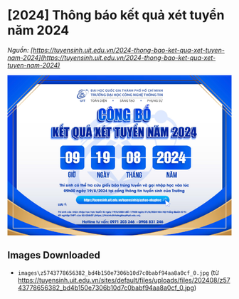 # [2024] Thông báo kết quả xét tuyển năm 2024

_Nguồn: [https://tuyensinh.uit.edu.vn/2024-thong-bao-ket-qua-xet-tuyen-nam-2024](https://tuyensinh.uit.edu.vn/2024-thong-bao-ket-qua-xet-tuyen-nam-2024)_

![](images\z5743778656382_bd4b150e7306b10d7c0babf94aa8a0cf_0.jpg)

## Images Downloaded

- `images\z5743778656382_bd4b150e7306b10d7c0babf94aa8a0cf_0.jpg` (từ https://tuyensinh.uit.edu.vn/sites/default/files/uploads/files/202408/z5743778656382_bd4b150e7306b10d7c0babf94aa8a0cf_0.jpg)
